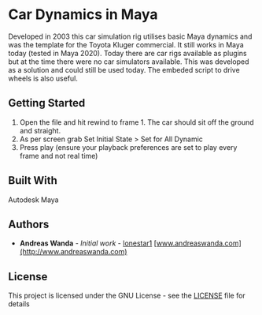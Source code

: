 # Car Dynamics in Maya

Developed in 2003 this car simulation rig utilises basic Maya dynamics and was the template for the Toyota Kluger commercial. It still works in Maya today (tested in Maya 2020). Today there are car rigs available as plugins but at the time there were no car simulators available. This was developed as a solution and could still be used today. The embeded script to drive wheels is also useful.

## Getting Started

1) Open the file and hit rewind to frame 1. The car should sit off the ground and straight.
2) As per screen grab Set Initial State > Set for All Dynamic
3) Press play (ensure your playback preferences are set to play every frame and not real time)

## Built With

Autodesk Maya

## Authors

* **Andreas Wanda** - *Initial work* - [lonestar1](https://github.com/lonestar1)
[www.andreaswanda.com](http://www.andreaswanda.com)

## License

This project is licensed under the GNU License - see the [LICENSE](LICENSE) file for details